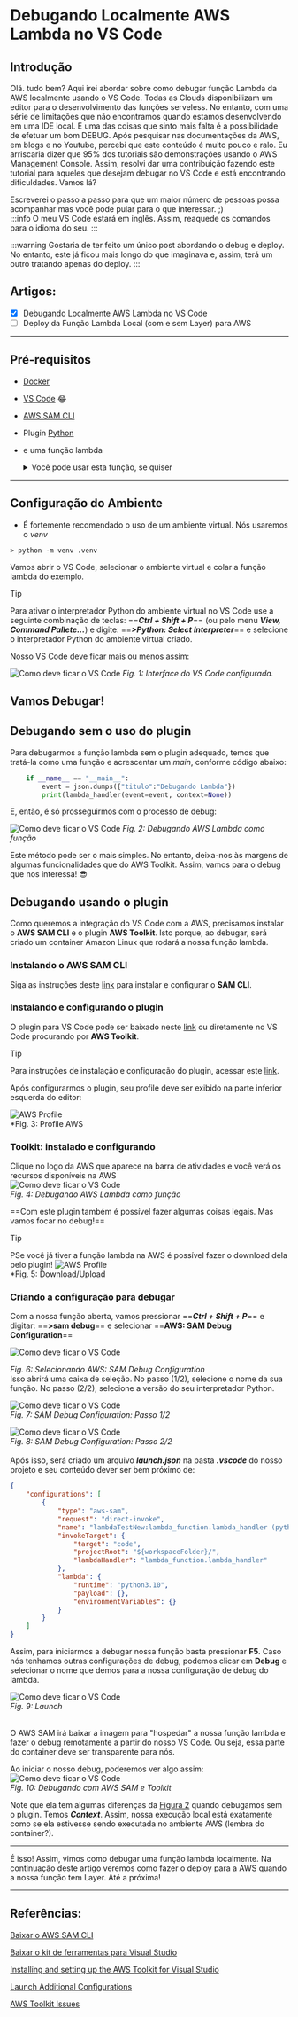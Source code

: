 # Debugando Localmente AWS Lambda no VS Code

## Introdução

Olá. tudo bem?
Aqui irei abordar sobre como debugar função Lambda da AWS localmente usando o VS Code. Todas as Clouds disponibilizam um editor para o desenvolvimento das funções serveless. No entanto, com uma série de limitações que não encontramos quando estamos desenvolvendo em uma IDE local. E uma das coisas que sinto mais falta é a possibilidade de efetuar um bom DEBUG.
Após pesquisar nas documentações da AWS, em blogs e no Youtube, percebi que este conteúdo é muito pouco e ralo. Eu arriscaria dizer que 95% dos tutoriais são demonstrações usando o AWS Management Console. Assim, resolvi dar uma contribuição fazendo este tutorial para aqueles que desejam debugar no VS Code e está encontrando dificuldades. Vamos lá?

Escreverei o passo a passo para que um maior número de pessoas possa acompanhar mas você pode pular para o que interessar. ;)
<br>
:::info
O meu VS Code estará em inglês. Assim, reaquede os comandos para o idioma do seu.
:::

:::warning
Gostaria de ter feito um único post abordando o debug e deploy. No entanto, este já ficou mais longo do que imaginava e, assim, terá um outro tratando apenas do deploy.
:::

## Artigos:
- [x] Debugando Localmente AWS Lambda no VS Code
- [ ] Deploy da Função Lambda Local (com e sem Layer) para AWS

***

## Pré-requisitos

- [Docker](https://www.docker.com)
- [VS Code](https://code.visualstudio.com/download) :joy:
- [AWS SAM CLI](https://docs.aws.amazon.com/serverless-application-model/latest/developerguide/install-sam-cli.html)
- Plugin [Python](https://marketplace.visualstudio.com/items?itemName=ms-python.python)
- e uma função lambda

    <details>
    <summary>Você pode usar esta função, se quiser</summary>

    ```python
    import json


    def lambda_handler(event, context):
        result = {"result": "Lambda executada!" }

        return {
            "statusCode": 200,
            "body": json.dumps(result)
        }
    ```
    </details>

***

## Configuração do Ambiente

- É fortemente recomendado o uso de um ambiente virtual. Nós usaremos o _venv_
```
> python -m venv .venv
```

Vamos abrir o VS Code, selecionar o ambiente virtual e colar a função lambda do exemplo.


> [!TIP]
> Para ativar o interpretador Python do ambiente virtual no VS Code use a seguinte combinação de teclas: ==**_Ctrl + Shift + P_**== (ou pelo menu **_View, Command Pallete..._**) e digite: ==**_>Python: Select Interpreter_**== e selecione o interpretador Python do ambiente virtual criado.

Nosso VS Code deve ficar mais ou menos assim:

![Como deve ficar o VS Code](https://raw.githubusercontent.com/airtoncarneiro/airtoncarneiro.github.io/main/assets/img/2024-07-14/fig01_interface_vscode_configurada.png)
*Fig. 1: Interface do VS Code configurada.*


## Vamos Debugar!

## Debugando sem o uso do plugin

Para debugarmos a função lambda sem o plugin adequado, temos que tratá-la como uma função e acrescentar um _main_, conforme código abaixo:

```python
    if __name__ == "__main__":
        event = json.dumps({"titulo":"Debugando Lambda"})
        print(lambda_handler(event=event, context=None))
```

E, então, é só prosseguirmos com o processo de debug:

![Como deve ficar o VS Code](https://raw.githubusercontent.com/airtoncarneiro/airtoncarneiro.github.io/main//assets/img/2024-07-14/fig02_1o_exemplo_debug.png)
*Fig. 2: Debugando AWS Lambda como função*

Este método pode ser o mais simples. No entanto, deixa-nos às margens de algumas funcionalidades que do AWS Toolkit. Assim, vamos para o debug que nos interessa! :sunglasses:

## Debugando usando o plugin

Como queremos a integração do VS Code com a AWS, precisamos instalar o **AWS SAM CLI** e o plugin **AWS Toolkit**. Isto porque, ao debugar, será criado um container Amazon Linux que rodará a nossa função lambda.

### Instalando o AWS SAM CLI

Siga as instruções deste [link](https://docs.aws.amazon.com/serverless-application-model/latest/developerguide/install-sam-cli.html) para instalar e configurar o **SAM CLI**.


### Instalando e configurando o plugin

O plugin para VS Code pode ser baixado neste [link](https://marketplace.visualstudio.com/items?itemName=AmazonWebServices.aws-toolkit-vscode) ou diretamente no VS Code procurando por **AWS Toolkit**.

> [!TIP]
> Para instruções de instalação e configuração do plugin, acessar este [link](https://docs.aws.amazon.com/toolkit-for-visual-studio/latest/user-guide/setup.html).

Após configurarmos o plugin, seu profile deve ser exibido na parte inferior esquerda do editor:

![AWS Profile](https://raw.githubusercontent.com/airtoncarneiro/airtoncarneiro.github.io/main//assets/img/2024-07-14/fig03_awstoolkit_profile.png
)
<br>
*Fig. 3: Profile AWS

### Toolkit: instalado e configurando

Clique no logo da AWS que aparece na barra de atividades e você verá os recursos disponíveis na  AWS
<br>
![Como deve ficar o VS Code](https://raw.githubusercontent.com/airtoncarneiro/airtoncarneiro.github.io/main//assets/img/2024-07-14/fig04_apresentacao_awstoolkit.png)
<br>
*Fig. 4: Debugando AWS Lambda como função*

==Com este plugin também é possível fazer algumas coisas legais. Mas vamos focar no debug!==

> [!TIP]
> PSe você já tiver a função lambda na AWS é possível fazer o download dela pelo plugin!
> ![AWS Profile](https://raw.githubusercontent.com/airtoncarneiro/airtoncarneiro.github.io/main//assets/img/2024-07-14/fig05_menu_awstoolkit.png)
> <br>
> *Fig. 5: Download/Upload

### Criando a configuração para debugar

Com a nossa função aberta, vamos pressionar ==**_Ctrl + Shift + P_**== e digitar: ==**>sam debug**== e selecionar ==**AWS: SAM Debug Configuration**==

![Como deve ficar o VS Code](https://raw.githubusercontent.com/airtoncarneiro/airtoncarneiro.github.io/main//assets/img/2024-07-14/fig06_menu_samdebug.png)
<br>

*Fig. 6: Selecionando AWS: SAM Debug Configuration*
<br>
Isso abrirá uma caixa de seleção. No passo (1/2), selecione o nome da sua função.
No passo (2/2), selecione a versão do seu interpretador Python.

![Como deve ficar o VS Code](https://raw.githubusercontent.com/airtoncarneiro/airtoncarneiro.github.io/main//assets/img/2024-07-14/fig07_menu_sandebug_passo1.png)
<br>
*Fig. 7: SAM Debug Configuration: Passo 1/2*
<br>

![Como deve ficar o VS Code](https://raw.githubusercontent.com/airtoncarneiro/airtoncarneiro.github.io/main//assets/img/2024-07-14/fig08_menu_sandebug_passo2.png)
<br>
*Fig. 8: SAM Debug Configuration: Passo 2/2*
<br><br>
Após isso, será criado um arquivo **_launch.json_** na pasta **_.vscode_** do nosso projeto e seu conteúdo dever ser bem próximo de:

```json
{
    "configurations": [
        {
            "type": "aws-sam",
            "request": "direct-invoke",
            "name": "lambdaTestNew:lambda_function.lambda_handler (python3.10)",
            "invokeTarget": {
                "target": "code",
                "projectRoot": "${workspaceFolder}/",
                "lambdaHandler": "lambda_function.lambda_handler"
            },
            "lambda": {
                "runtime": "python3.10",
                "payload": {},
                "environmentVariables": {}
            }
        }
    ]
}
```

Assim, para iniciarmos a debugar nossa função basta pressionar **F5**. Caso nós tenhamos outras configurações de debug, podemos clicar em **Debug** e selecionar o nome que demos para a nossa configuração de debug do lambda.

![Como deve ficar o VS Code](https://raw.githubusercontent.com/airtoncarneiro/airtoncarneiro.github.io/main//assets/img/2024-07-14/fig09_conf_debug.png)
<br>
*Fig. 9: Launch*

<br>
O AWS SAM irá baixar a imagem para "hospedar" a nossa função lambda e fazer o debug remotamente a partir do nosso VS Code. Ou seja, essa parte do container deve ser transparente para nós.

Ao iniciar o nosso debug, poderemos ver algo assim:
![Como deve ficar o VS Code](https://raw.githubusercontent.com/airtoncarneiro/airtoncarneiro.github.io/main//assets/img/2024-07-14/fig10_awssam_dubugging.png)
<br>
*Fig. 10: Debugando com AWS SAM e Toolkit*

Note que ela tem algumas diferenças da [Figura 2](#debugando-sem-o-uso-do-plugin) quando debugamos sem o plugin. Temos **_Context_**. Assim, nossa execução local está exatamente como se ela estivesse sendo executada no ambiente AWS (lembra do container?).

---
É isso! Assim, vimos como debugar uma função lambda localmente. Na continuação deste artigo veremos como fazer o deploy para a AWS quando a nossa função tem Layer.
Até a próxima!

---

## Referências:

[Baixar o AWS SAM CLI](https://docs.aws.amazon.com/serverless-application-model/latest/developerguide/install-sam-cli.html)

[Baixar o kit de ferramentas para Visual Studio](https://docs.aws.amazon.com/pt_br/toolkit-for-visual-studio/latest/user-guide/downloads.html)

[Installing and setting up the AWS Toolkit for Visual Studio](https://docs.aws.amazon.com/toolkit-for-visual-studio/latest/user-guide/setup.html)

[Launch Additional Configurations](https://code.visualstudio.com/docs/python/debugging#_additional-configurations)

[AWS Toolkit Issues](https://github.com/aws/aws-toolkit-visual-studio/issues)